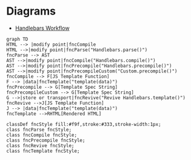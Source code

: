 # Diagrams

- [Handlebars Workflow](https://mermaidjs.github.io/mermaid-live-editor/#/edit/eyJjb2RlIjoiZ3JhcGggVERcbkhUTUwgLS0-IHxtb2RpZnkgcG9pbnR8Zm5jQ29tcGlsZVxuSFRNTCAtLT58bW9kaWZ5IHBvaW50fGZuY1BhcnNlKFwiSGFuZGxlYmFycy5wYXJzZSgpXCIpXG5mbmNQYXJzZSAtLT4gQVNUXG5BU1QgLS0-fG1vZGlmeSBwb2ludHxmbmNDb21waWxlKFwiSGFuZGxlYmFycy5jb21waWxlKClcIilcbkFTVCAtLT58bW9kaWZ5IHBvaW50fGZuY1ByZWNvbXBpbGUoXCJIYW5kbGViYXJzLnByZWNvbXBpbGUoKVwiKVxuQVNUIC0tPnxtb2RpZnkgcG9pbnR8Zm5jUHJlY29tcGlsZUN1c3RvbShcIkN1c3RvbS5wcmVjb21waWxlKClcIilcblxuZm5jQ29tcGlsZSAtLT4gRltKUyBUZW1wbGF0ZSBGdW5jdGlvbl1cblxuRiAtLT4gfGRhdGF8Zm5jVGVtcGxhdGUoXCJ0ZW1wbGF0ZShkYXRhKVwiKVxuZm5jUHJlY29tcGlsZSAtLT4gR1tUZW1wbGF0ZSBTcGVjIFN0cmluZ11cbmZuY1ByZWNvbXBpbGVDdXN0b20gLS0-IEdbVGVtcGxhdGUgU3BlYyBTdHJpbmddXG5cbkcgLS0-fHN0b3JlIG9yIHRyYW5zcG9ydHxmbmNSZXZpdmUoXCJSZXZpdmUgSGFuZGxlYmFycy50ZW1wbGF0ZSgpXCIpXG5mbmNSZXZpdmUgLS0-SltKUyBUZW1wbGF0ZSBGdW5jdGlvbl1cbkogLS0-IHxkYXRhfGZuY1RlbXBsYXRlKFwidGVtcGxhdGUoZGF0YSlcIilcbmZuY1RlbXBsYXRlIC0tPlJIVE1MW1JlbmRlcmVkIEhUTUxdXG5cblxuY2xhc3NEZWYgZm5jU3R5bGUgZmlsbDojZjlmLHN0cm9rZTojMzMzLHN0cm9rZS13aWR0aDoxcHg7XG5jbGFzcyBmbmNQYXJzZSBmbmNTdHlsZTtcbmNsYXNzIGZuY0NvbXBpbGUgZm5jU3R5bGU7XG5jbGFzcyBmbmNQcmVjb21waWxlIGZuY1N0eWxlO1xuY2xhc3MgZm5jUmV2aXZlIGZuY1N0eWxlO1xuY2xhc3MgZm5jVGVtcGxhdGUgZm5jU3R5bGU7XG4iLCJtZXJtYWlkIjp7InRoZW1lIjoiZGVmYXVsdCJ9fQ)

```mermaid
graph TD
HTML --> |modify point|fncCompile
HTML -->|modify point|fncParse("Handlebars.parse()")
fncParse --> AST
AST -->|modify point|fncCompile("Handlebars.compile()")
AST -->|modify point|fncPrecompile("Handlebars.precompile()")
AST -->|modify point|fncPrecompileCustom("Custom.precompile()")
fncCompile --> F[JS Template Function]
F --> |data|fncTemplate("template(data)")
fncPrecompile --> G[Template Spec String]
fncPrecompileCustom --> G[Template Spec String]
G -->|store or transport|fncRevive("Revive Handlebars.template()")
fncRevive -->J[JS Template Function]
J --> |data|fncTemplate("template(data)")
fncTemplate -->RHTML[Rendered HTML]

classDef fncStyle fill:#f9f,stroke:#333,stroke-width:1px;
class fncParse fncStyle;
class fncCompile fncStyle;
class fncPrecompile fncStyle;
class fncRevive fncStyle;
class fncTemplate fncStyle;

```